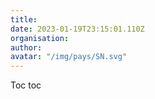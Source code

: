 ```yaml
---
title: 
date: 2023-01-19T23:15:01.110Z
organisation: 
author: 
avatar: "/img/pays/SN.svg"
---
```


Toc toc